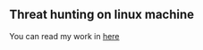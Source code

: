 ## Threat hunting on linux machine
You can read my work in [here](https://cut-lifeboat-494.notion.site/Threat-hunting-in-Linux-da8796bad0a44793a88759e356f130b0)